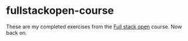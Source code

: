 # fullstackopen-course

These are my completed exercises from the [Full stack open](https://fullstackopen.com/en) course. Now back on.
